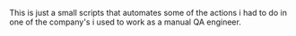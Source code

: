 This is just a small scripts that automates some of the actions i had to do in one of the company's i used to work as a manual QA engineer.
